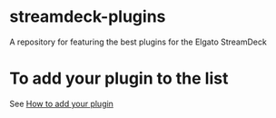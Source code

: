 # streamdeck-plugins
A repository for featuring the best plugins for the Elgato StreamDeck

# To add your plugin to the list
See [How to add your plugin](developers)
